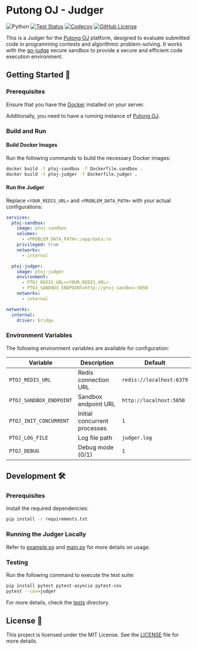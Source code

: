 # Putong OJ - Judger

![Python](https://img.shields.io/badge/python-%3E%3D3.11-3572a5)
[![Test Status](https://img.shields.io/github/actions/workflow/status/net-escape/ptoj-judger/ci.yml?label=test)](https://github.com/net-escape/ptoj-judger/actions/workflows/ci.yml)
[![Codecov](https://img.shields.io/codecov/c/github/net-escape/ptoj-judger/main)](https://app.codecov.io/github/net-escape/ptoj-judger)
[![GitHub License](https://img.shields.io/github/license/net-escape/ptoj-judger)](https://github.com/net-escape/ptoj-judger/blob/main/LICENSE)

This is a Judger for the [Putong OJ](https://github.com/net-escape/ptoj-backend) platform, designed to evaluate submitted code in programming contests and algorithmic problem-solving. It works with the [go-judge](https://github.com/criyle/go-judge) secure sandbox to provide a secure and efficient code execution environment.

## Getting Started 🚀

### Prerequisites

Ensure that you have the [Docker](https://www.docker.com/) installed on your server.

Additionally, you need to have a running instance of [Putong OJ](https://github.com/net-escape/ptoj-backend).

### Build and Run

#### Build Docker Images

Run the following commands to build the necessary Docker images:

```bash
docker build -t ptoj-sandbox -f Dockerfile.sandbox .
docker build -t ptoj-judger -f Dockerfile.judger .
```

#### Run the Judger

Replace `<YOUR_REDIS_URL>` and `<PROBLEM_DATA_PATH>` with your actual configurations:

```yaml
services:
  ptoj-sandbox:
    image: ptoj-sandbox
    volumes:
      - <PROBLEM_DATA_PATH>:/app/data:ro
    privileged: true
    networks:
      - internal

  ptoj-judger:
    image: ptoj-judger
    environment:
      - PTOJ_REDIS_URL=<YOUR_REDIS_URL>
      - PTOJ_SANDBOX_ENDPOINT=http://ptoj-sandbox:5050
    networks:
      - internal

networks:
  internal:
    driver: bridge
```

### Environment Variables

The following environment variables are available for configuration:

| Variable                | Description                  | Default                  |
| ----------------------- | ---------------------------- | ------------------------ |
| `PTOJ_REDIS_URL`        | Redis connection URL         | `redis://localhost:6379` |
| `PTOJ_SANDBOX_ENDPOINT` | Sandbox endpoint URL         | `http://localhost:5050`  |
| `PTOJ_INIT_CONCURRENT`  | Initial concurrent processes | `1`                      |
| `PTOJ_LOG_FILE`         | Log file path                | `judger.log`             |
| `PTOJ_DEBUG`            | Debug mode (0/1)             | `1`                      |

## Development 🛠️

### Prerequisites

Install the required dependencies:

```bash
pip install -r requirements.txt
```

### Running the Judger Locally

Refer to [example.py](example.py) and [main.py](main.py) for more details on usage.

### Testing

Run the following command to execute the test suite:

```bash
pip install pytest pytest-asyncio pytest-cov
pytest --cov=judger
```

For more details, check the [tests](tests) directory.

## License 📜

This project is licensed under the MIT License. See the [LICENSE](LICENSE) file for more details.
